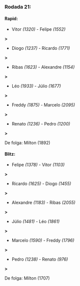 ### Rodada 21:

#### Rapid:

* Vitor *(1320)*     -     Felipe *(1552)*

 **>** 
* Diogo *(1237)*     -     Ricardo *(1771)*

 **>** 
* Ribas *(1623)*     -     Alexandre *(1154)*

 **>** 
* Léo *(1933)*     -     Júlio *(1677)*

 **>** 
* Freddy *(1875)*     -     Marcelo *(2095)*

 **>** 
* Renato *(1236)*     -     Pedro *(1200)*

 **>** 

De folga: Milton (1892)

#### Blitz:

* Felipe *(1378)*     -     Vitor *(1103)*

 **>** 
* Ricardo *(1625)*     -     Diogo *(1455)*

 **>** 
* Alexandre *(1183)*     -     Ribas *(2055)*

 **>** 
* Júlio *(1481)*     -     Léo *(1861)*

 **>** 
* Marcelo *(1590)*     -     Freddy *(1796)*

 **>** 
* Pedro *(1238)*     -     Renato *(976)*

 **>** 

De folga: Milton (1707)

